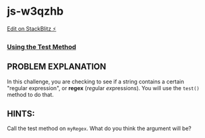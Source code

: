 # js-w3qzhb

[Edit on StackBlitz ⚡️](https://stackblitz.com/edit/js-w3qzhb)

### [Using the Test Method](https://www.freecodecamp.org/learn/javascript-algorithms-and-data-structures/regular-expressions/using-the-test-method)


## PROBLEM EXPLANATION
In this challenge, you are checking to see if a string contains a certain "regular expression", or **regex** (*reg*ular *ex*pressions).  You will use the `test()` method to do that.

## HINTS:
Call the test method on `myRegex`.  What do you think the argument will be?
